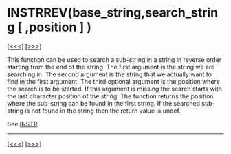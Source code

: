 # INSTRREV(base\_string,search\_string \[ ,position \] )

[\[\<\<\<\]](ug_25.95.md) [\[\>\>\>\]](ug_25.97.md)

This function can be used to search a sub-string in a string in reverse
order starting from the end of the string. The first argument is the
string we are searching in. The second argument is the string that we
actually want to find in the first argument. The third optional argument
is the position where the search is to be started. If this argument is
missing the search starts with the last character position of the
string. The function returns the position where the sub-string can be
found in the first string. If the searched sub-string is not found in
the string then the return value is undef.

See [INSTR](ug_25.95.md)

-----

[\[\<\<\<\]](ug_25.95.md) [\[\>\>\>\]](ug_25.97.md)
